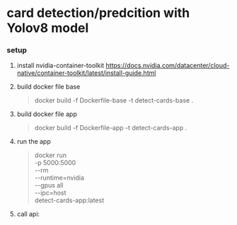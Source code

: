 # card detection/predcition with Yolov8 model

### setup
1. install nvidia-container-toolkit https://docs.nvidia.com/datacenter/cloud-native/container-toolkit/latest/install-guide.html

1. build docker file base
   >docker build -f Dockerfile-base -t detect-cards-base .
1. build docker file app
   >docker build -f Dockerfile-app -t detect-cards-app .
2. run the app
   >docker run \
   -p 5000:5000 \
   --rm \
   --runtime=nvidia \
   --gpus all \
   --ipc=host \
   detect-cards-app:latest

1. call api: 



